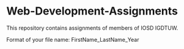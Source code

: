 # Web-Development-Assignments
This repository contains assignments of members of IOSD IGDTUW.

Format of your file name: FirstName_LastName_Year
